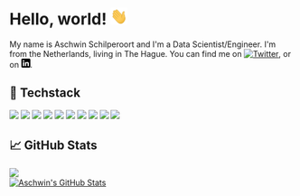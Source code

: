 <!-- [![Header](https://raw.githubusercontent.com/Aschwins/aschwins/main/readme_image.png "Header")](https://aschwins.github.io/) -->

# Hello, world! <img src="https://raw.githubusercontent.com/Aschwins/aschwins/main/wave.gif" width="30px" height="30px" />

My name is Aschwin Schilperoort and I'm a Data Scientist/Engineer. I'm from the Netherlands, living in The Hague. You can find me on [![Twitter][1.2]][1], or on [![LinkedIn][3.2]][3].

## 🔧 Techstack
![](https://img.shields.io/badge/OS-MacOS-informational?style=flat&logo=apple&logoColor=white&color=FF8C00)
![](https://img.shields.io/badge/Editor-Visual_Studio_Code-informational?style=flat&logo=vim&logoColor=white&color=FF8C00)
![](https://img.shields.io/badge/Code-Python-informational?style=flat&logo=python&logoColor=white&color=FF8C00)
![](https://img.shields.io/badge/Code-JavaScript-informational?style=flat&logo=javascript&logoColor=white&color=FF8C00)
![](https://img.shields.io/badge/backend-fastapi-informational?style=flat&logo=fastapi&logoColor=white&color=FF8C00)
![](https://img.shields.io/badge/backend-spring-informational?style=flat&logo=spring&logoColor=white&color=FF8C00)
![](https://img.shields.io/badge/Shell-ZSH-informational?style=flat&logo=gnu-bash&logoColor=white&color=FF8C00)
![](https://img.shields.io/badge/Tools-PostgreSQL-informational?style=flat&logo=postgresql&logoColor=white&color=FF8C00)
![](https://img.shields.io/badge/Tools-Docker-informational?style=flat&logo=docker&logoColor=white&color=FF8C00)
![](https://img.shields.io/badge/Cloud-AWS-informational?style=flat&logo=amazonwebservices&logoColor=white&color=FF8C00)

<!-- ## &#x270d; Blog & Writing -->

## &#x1f4c8; GitHub Stats

<!-- [![Anurag's GitHub stats](https://github-readme-stats.vercel.app/api?username=anuraghazra)](https://github.com/anuraghazra/github-readme-stats) -->

<a href="https://github.com/Aschwins/aschwins">
  <img align="center" src="https://github-readme-stats.vercel.app/api/top-langs/?username=Aschwins&hide=java,html,tex&title_color=ffffff&text_color=c9cacc&icon_color=FF8C00&bg_color=1d1f21&langs_count=3" />
</a>

<br/>
<a href="https://github.com/MartinHeinz/MartinHeinz">
  <img align="center" src="https://github-readme-stats.vercel.app/api?username=Aschwins&show_icons=true&line_height=27&count_private=true&title_color=ffffff&text_color=c9cacc&icon_color=FF8C00&bg_color=1d1f21" alt="Aschwin's GitHub Stats" />
</a>

<!-- links to social media icons -->

<!-- icons with padding -->

[1.1]: http://i.imgur.com/tXSoThF.png (twitter icon with padding)
[2.1]: http://i.imgur.com/0o48UoR.png (github icon with padding)

<!-- icons without padding -->

[1.2]: http://i.imgur.com/wWzX9uB.png (twitter icon without padding)
[2.2]: http://i.imgur.com/9I6NRUm.png (github icon without padding)
[3.2]: https://raw.githubusercontent.com/Aschwins/aschwins/main/linkedin-3-16.png (LinkedIn icon without padding)


<!-- links to your social media accounts -->

[1]: https://twitter.com/afschilperoort
[2]: https://github.com/Aschwins
[3]: https://www.linkedin.com/in/afschilperoort/


<!-- Resources -->
<!-- Icons: https://simpleicons.org/ -->
<!-- GitHub Stats: https://github.com/anuraghazra/github-readme-stats -->
<!-- Emojis: https://emojipedia.org/emoji/ -->
<!-- HTML Emojis: https://www.fileformat.info/index.htm -->
<!-- Shields: https://shields.io/ -->
<!-- Awesome GitHub Profile README: https://github.com/abhisheknaiidu/awesome-github-profile-readme -->
